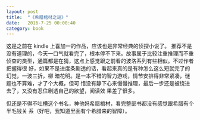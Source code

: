 ```yaml
---
layout: post
title:  "《希腊棺材之谜》"
date:   2016-7-25 00:00:40
category: book
---
```


这是之前在 kindle 上喜加一的作品，应该也是非常经典的侦探小说了。
推荐不是没有道理的，今天一口气就看完了，根本停不下来。故事属于比较注重推理而不重
侦查的类型，通篇都是在猜，这点上感觉跟之前看的波洛系列有些相似。不过作者把握得很
好，如果不是进度条剧透的话，看起来真的是有种怎么这么短就完了的幻觉，一波三折，柳
暗花明。是一本不错的智力游戏，情节安排得非常紧凑，谜题也不算难，才了个大概，但可
惜没有静下心来慢慢推理，最后一步还是被绕进去了，又没有忍住剧透自己的欲望，阅读效
果差了很多。

但还是不得不吐槽这个书名，神他妈希腊棺材，看完整部书都没有感觉跟希腊有个半毛钱关
系（好吧，我知道里面有个希腊来的智障）。
